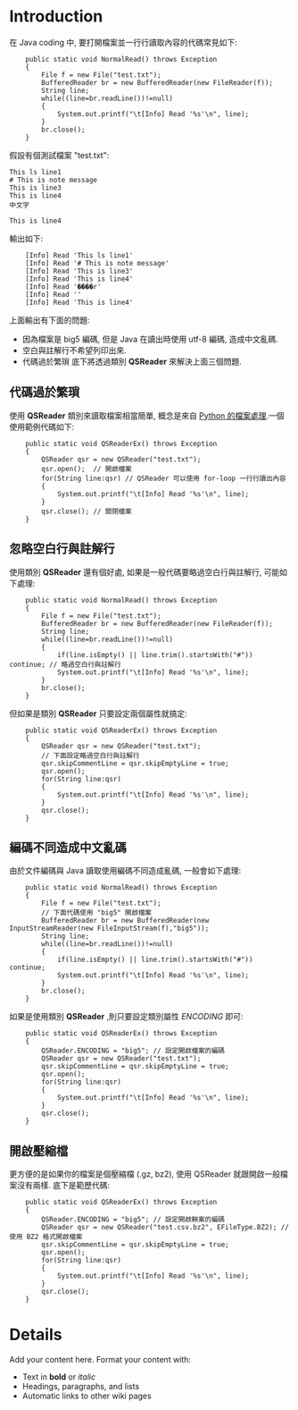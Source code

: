 # Introduction #
在 Java coding 中, 要打開檔案並一行行讀取內容的代碼常見如下:
```
	public static void NormalRead() throws Exception
	{
		File f = new File("test.txt");
		BufferedReader br = new BufferedReader(new FileReader(f));
		String line;
		while((line=br.readLine())!=null)
		{
			System.out.printf("\t[Info] Read '%s'\n", line);
		}
		br.close();
	}
```
假設有個測試檔案 "test.txt":
```
This ls line1
# This is note message
This is line3
This is line4
中文字

This is line4
```
輸出如下:
```
	[Info] Read 'This ls line1'
	[Info] Read '# This is note message'
	[Info] Read 'This is line3'
	[Info] Read 'This is line4'
	[Info] Read '����r'
	[Info] Read ''
	[Info] Read 'This is line4'
```
上面輸出有下面的問題:
  * 因為檔案是 big5 編碼, 但是 Java 在讀出時使用 utf-8 編碼, 造成中文亂碼.
  * 空白與註解行不希望列印出來.
  * 代碼過於繁瑣
底下將透過類別 **QSReader** 來解決上面三個問題.
## 代碼過於繁瑣 ##
使用 **QSReader** 類別來讀取檔案相當簡單, 概念是來自 [Python 的檔案處理](http://docs.python.org/2/library/stdtypes.html#bltin-file-objects).一個使用範例代碼如下:
```
	public static void QSReaderEx() throws Exception
	{
		QSReader qsr = new QSReader("test.txt");
		qsr.open();  // 開啟檔案
		for(String line:qsr) // QSReader 可以使用 for-loop 一行行讀出內容
		{
			System.out.printf("\t[Info] Read '%s'\n", line);
		}
		qsr.close(); // 關閉檔案
	}
```
## 忽略空白行與註解行 ##
使用類別 **QSReader** 還有個好處, 如果是一般代碼要略過空白行與註解行, 可能如下處理:
```
	public static void NormalRead() throws Exception
	{
		File f = new File("test.txt");
		BufferedReader br = new BufferedReader(new FileReader(f));
		String line;
		while((line=br.readLine())!=null)
		{
			if(line.isEmpty() || line.trim().startsWith("#")) continue; // 略過空白行與註解行
			System.out.printf("\t[Info] Read '%s'\n", line);
		}
		br.close();
	}
```
但如果是類別 **QSReader** 只要設定兩個屬性就搞定:
```
	public static void QSReaderEx() throws Exception
	{
		QSReader qsr = new QSReader("test.txt");
		// 下面設定略過空白行與註解行
		qsr.skipCommentLine = qsr.skipEmptyLine = true;
		qsr.open();
		for(String line:qsr)
		{
			System.out.printf("\t[Info] Read '%s'\n", line);
		}
		qsr.close();
	}
```
## 編碼不同造成中文亂碼 ##
由於文件編碼與 Java 讀取使用編碼不同造成亂碼, 一般會如下處理:
```
	public static void NormalRead() throws Exception
	{
		File f = new File("test.txt");
		// 下面代碼使用 "big5" 開啟檔案
		BufferedReader br = new BufferedReader(new InputStreamReader(new FileInputStream(f),"big5"));
		String line;
		while((line=br.readLine())!=null)
		{
			if(line.isEmpty() || line.trim().startsWith("#")) continue;
			System.out.printf("\t[Info] Read '%s'\n", line);
		}
		br.close();
	}
```
如果是使用類別 **QSReader** ,則只要設定類別屬性 _ENCODING_ 即可:
```
	public static void QSReaderEx() throws Exception
	{
		QSReader.ENCODING = "big5"; // 設定開啟檔案的編碼
		QSReader qsr = new QSReader("test.txt");
		qsr.skipCommentLine = qsr.skipEmptyLine = true;
		qsr.open();
		for(String line:qsr)
		{
			System.out.printf("\t[Info] Read '%s'\n", line);
		}
		qsr.close();
	}
```
## 開啟壓縮檔 ##
更方便的是如果你的檔案是個壓縮檔 (.gz, bz2), 使用 QSReader 就跟開啟一般檔案沒有兩樣. 底下是範歷代碼:
```
	public static void QSReaderEx() throws Exception
	{
		QSReader.ENCODING = "big5"; // 設定開啟軮案的編碼
		QSReader qsr = new QSReader("test.csv.bz2", EFileType.BZ2); // 使用 BZ2 格式開啟檔案
		qsr.skipCommentLine = qsr.skipEmptyLine = true;
		qsr.open();
		for(String line:qsr)
		{
			System.out.printf("\t[Info] Read '%s'\n", line);
		}
		qsr.close();
	}
```

# Details #
Add your content here.  Format your content with:
  * Text in **bold** or _italic_
  * Headings, paragraphs, and lists
  * Automatic links to other wiki pages
